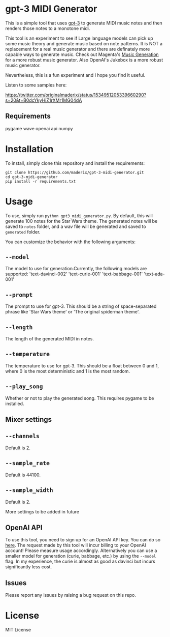 # gpt-3 MIDI Generator

This is a simple tool that uses [gpt-3](https://github.com/openai/gpt-3) to generate MIDI music notes and then renders those notes to a monotone midi.

This tool is an experiment to see if Large language models can pick up some music theory and generate music based on note patterns. It is NOT a replacement for a real music generator and there are definately more capable ways to generate music.
Check out Magenta's [Music Generation](https://magenta.tensorflow.org/music_rnn) for a more robust music generator.
Also OpenAI's Jukebox is a more robust music generator.

Nevertheless, this is a fun experiment and I hope you find it useful.

Listen to some samples here:

https://twitter.com/originalmaderix/status/1534951205339660290?s=20&t=B0dcYkyHiZ1rXMr1MG04dA



## Requirements
pygame
wave
openai api
numpy

# Installation

To install, simply clone this repository and install the requirements:

```
git clone https://github.com/maderix/gpt-3-midi-generator.git
cd gpt-3-midi-generator
pip install -r requirements.txt
```

# Usage

To use, simply run `python gpt3_midi_generator.py`. By default, this will generate 100 notes for the Star Wars theme. The generated notes will be saved to `notes` folder, and a wav file will be generated and saved to `generated` folder.


You can customize the behavior with the following arguments:

## `--model` 
The model to use for generation.Currently, the following models are supported:
 'text-davinci-002'
 'text-curie-001'
 'text-babbage-001'
 'text-ada-001'

## `--prompt`

The prompt to use for gpt-3. This should be a string of space-separated phrase like 'Star Wars theme' or 'The original spiderman theme'.

## `--length`

The length of the generated MIDI in notes.

## `--temperature`

The temperature to use for gpt-3. This should be a float between 0 and 1, where 0 is the most deterministic and 1 is the most random.


## `--play_song`

Whether or not to play the generated song. This requires pygame to be installed.

## Mixer settings

## `--channels`
Default is 2.

## `--sample_rate`
Default is 44100.

## `--sample_width`
Default is 2.

More settings to be added in future

## OpenAI API

To use this tool, you need to sign up for an OpenAI API key. You can do so [here](https://openai.com/api/).
The request made by this tool will incur billing to your OpenAI account! Please measure usage accordingly.
Alternatively you can use a smaller model for generation (curie, babbage, etc.) by using the `--model` flag. In my experience, the curie is almost as good as davinci but incurs significantly less cost.

## Issues
Please report any issues by raising a bug request on this repo.


# License
MIT License
